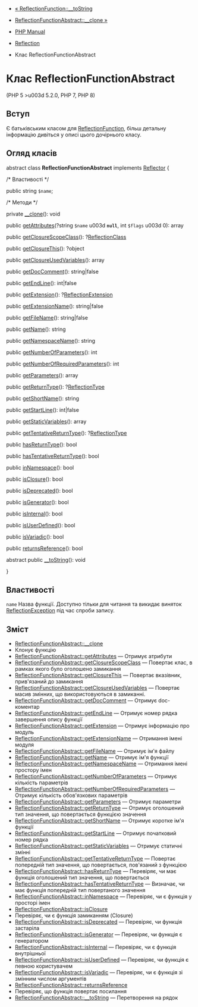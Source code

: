 - [«
ReflectionFunction::\_\_toString](reflectionfunction.tostring.md)
- [ReflectionFunctionAbstract::\_\_clone
»](reflectionfunctionabstract.clone.md)

- [PHP Manual](index.md)
- [Reflection](book.reflection.md)
- Клас ReflectionFunctionAbstract

# Клас ReflectionFunctionAbstract

(PHP 5 \>u003d 5.2.0, PHP 7, PHP 8)

## Вступ

Є батьківським класом для
[ReflectionFunction](class.reflectionfunction.md), більш детальну
інформацію дивіться у описі цього дочірнього класу.

## Огляд класів

abstract class **ReflectionFunctionAbstract** implements
[Reflector](class.reflector.md) {

/\* Властивості \*/

public string `$name`;

/\* Методи \*/

private [\_\_clone](reflectionfunctionabstract.clone.md)(): void

public
[getAttributes](reflectionfunctionabstract.getattributes.md)(?string
`$name` u003d **`null`**, int `$flags` u003d 0): array

public
[getClosureScopeClass](reflectionfunctionabstract.getclosurescopeclass.md)():
?[ReflectionClass](class.reflectionclass.md)

public
[getClosureThis](reflectionfunctionabstract.getclosurethis.md)():
?object

public
[getClosureUsedVariables](reflectionfunctionabstract.getclosureusedvariables.md)():
array

public [getDocComment](reflectionfunctionabstract.getdoccomment.md)():
string\|false

public [getEndLine](reflectionfunctionabstract.getendline.md)():
int\|false

public [getExtension](reflectionfunctionabstract.getextension.md)():
?[ReflectionExtension](class.reflectionextension.md)

public
[getExtensionName](reflectionfunctionabstract.getextensionname.md)():
string\|false

public [getFileName](reflectionfunctionabstract.getfilename.md)():
string\|false

public [getName](reflectionfunctionabstract.getname.md)(): string

public
[getNamespaceName](reflectionfunctionabstract.getnamespacename.md)():
string

public
[getNumberOfParameters](reflectionfunctionabstract.getnumberofparameters.md)():
int

public
[getNumberOfRequiredParameters](reflectionfunctionabstract.getnumberofrequiredparameters.md)():
int

public [getParameters](reflectionfunctionabstract.getparameters.md)():
array

public [getReturnType](reflectionfunctionabstract.getreturntype.md)():
?[ReflectionType](class.reflectiontype.md)

public [getShortName](reflectionfunctionabstract.getshortname.md)():
string

public [getStartLine](reflectionfunctionabstract.getstartline.md)():
int\|false

public
[getStaticVariables](reflectionfunctionabstract.getstaticvariables.md)():
array

public
[getTentativeReturnType](reflectionfunctionabstract.gettentativereturntype.md)():
?[ReflectionType](class.reflectiontype.md)

public [hasReturnType](reflectionfunctionabstract.hasreturntype.md)():
bool

public
[hasTentativeReturnType](reflectionfunctionabstract.hastentativereturntype.md)():
bool

public [inNamespace](reflectionfunctionabstract.innamespace.md)():
bool

public [isClosure](reflectionfunctionabstract.isclosure.md)(): bool

public [isDeprecated](reflectionfunctionabstract.isdeprecated.md)():
bool

public [isGenerator](reflectionfunctionabstract.isgenerator.md)():
bool

public [isInternal](reflectionfunctionabstract.isinternal.md)(): bool

public [isUserDefined](reflectionfunctionabstract.isuserdefined.md)():
bool

public [isVariadic](reflectionfunctionabstract.isvariadic.md)(): bool

public
[returnsReference](reflectionfunctionabstract.returnsreference.md)():
bool

abstract public
[\_\_toString](reflectionfunctionabstract.tostring.md)(): void

}

## Властивості

`name`
Назва функції. Доступно тільки для читання та викидає виняток
[ReflectionException](class.reflectionexception.md) під час спроби
запису.

## Зміст

- [ReflectionFunctionAbstract::\_\_clone](reflectionfunctionabstract.clone.md)
- Клонує функцію
- [ReflectionFunctionAbstract::getAttributes](reflectionfunctionabstract.getattributes.md)
— Отримує атрибути
- [ReflectionFunctionAbstract::getClosureScopeClass](reflectionfunctionabstract.getclosurescopeclass.md)
— Повертає клас, в рамках якого було оголошено замикання
- [ReflectionFunctionAbstract::getClosureThis](reflectionfunctionabstract.getclosurethis.md)
— Повертає вказівник, прив'язаний до замикання
- [ReflectionFunctionAbstract::getClosureUsedVariables](reflectionfunctionabstract.getclosureusedvariables.md)
— Повертає масив змінних, що використовуються в замиканні.
- [ReflectionFunctionAbstract::getDocComment](reflectionfunctionabstract.getdoccomment.md)
— Отримує doc-коментар
- [ReflectionFunctionAbstract::getEndLine](reflectionfunctionabstract.getendline.md)
— Отримує номер рядка завершення опису функції
- [ReflectionFunctionAbstract::getExtension](reflectionfunctionabstract.getextension.md)
— Отримує інформацію про модуль
- [ReflectionFunctionAbstract::getExtensionName](reflectionfunctionabstract.getextensionname.md)
— Отримання імені модуля
- [ReflectionFunctionAbstract::getFileName](reflectionfunctionabstract.getfilename.md)
— Отримує ім'я файлу
- [ReflectionFunctionAbstract::getName](reflectionfunctionabstract.getname.md)
— Отримує ім'я функції
- [ReflectionFunctionAbstract::getNamespaceName](reflectionfunctionabstract.getnamespacename.md)
— Отримання імені простору імен
- [ReflectionFunctionAbstract::getNumberOfParameters](reflectionfunctionabstract.getnumberofparameters.md)
— Отримує кількість параметрів
- [ReflectionFunctionAbstract::getNumberOfRequiredParameters](reflectionfunctionabstract.getnumberofrequiredparameters.md)
— Отримує кількість обов'язкових параметрів
- [ReflectionFunctionAbstract::getParameters](reflectionfunctionabstract.getparameters.md)
— Отримує параметри
- [ReflectionFunctionAbstract::getReturnType](reflectionfunctionabstract.getreturntype.md)
— Отримує оголошений тип значення, що повертається функцією значення
- [ReflectionFunctionAbstract::getShortName](reflectionfunctionabstract.getshortname.md)
— Отримує коротке ім'я функції
- [ReflectionFunctionAbstract::getStartLine](reflectionfunctionabstract.getstartline.md)
— Отримує початковий номер рядка
- [ReflectionFunctionAbstract::getStaticVariables](reflectionfunctionabstract.getstaticvariables.md)
— Отримує статичні змінні
- [ReflectionFunctionAbstract::getTentativeReturnType](reflectionfunctionabstract.gettentativereturntype.md)
— Повертає попередній тип значення, що повертається, пов'язаний з
функцією
- [ReflectionFunctionAbstract::hasReturnType](reflectionfunctionabstract.hasreturntype.md)
— Перевіряє, чи має функція оголошений тип значення, що повертається
- [ReflectionFunctionAbstract::hasTentativeReturnType](reflectionfunctionabstract.hastentativereturntype.md)
— Визначає, чи має функція попередній тип повертаного
значення
- [ReflectionFunctionAbstract::inNamespace](reflectionfunctionabstract.innamespace.md)
— Перевіряє, чи є функція у просторі імен
- [ReflectionFunctionAbstract::isClosure](reflectionfunctionabstract.isclosure.md)
- Перевіряє, чи є функція замиканням (Closure)
- [ReflectionFunctionAbstract::isDeprecated](reflectionfunctionabstract.isdeprecated.md)
— Перевіряє, чи функція застаріла
- [ReflectionFunctionAbstract::isGenerator](reflectionfunctionabstract.isgenerator.md)
— Перевіряє, чи функція є генератором
- [ReflectionFunctionAbstract::isInternal](reflectionfunctionabstract.isinternal.md)
— Перевіряє, чи є функція внутрішньої
- [ReflectionFunctionAbstract::isUserDefined](reflectionfunctionabstract.isuserdefined.md)
— Перевіряє, чи функція є певною користувачем
- [ReflectionFunctionAbstract::isVariadic](reflectionfunctionabstract.isvariadic.md)
— Перевіряє, чи є функція зі змінним числом
аргументів
- [ReflectionFunctionAbstract::returnsReference](reflectionfunctionabstract.returnsreference.md)
- Перевіряє, що функція повертає посилання
- [ReflectionFunctionAbstract::\_\_toString](reflectionfunctionabstract.tostring.md)
— Перетворення на рядок
